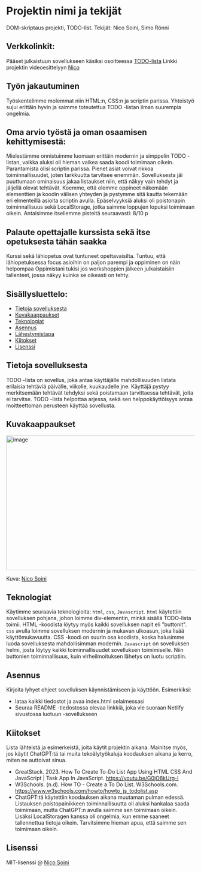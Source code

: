 # Projektin nimi ja tekijät
DOM-skriptaus projekti, TODO-list.
Tekijät: Nico Soini, Simo Rönni

## Verkkolinkit:
Pääset julkaistuun sovellukseen käsiksi osoitteessa [TODO-lista](https://dom-skriptaustodolist.netlify.app/)
Linkki projektin videoesittelyyn [Nico](https://youtu.be/go1CBcqP68U)

## Työn jakautuminen 
Työskentelimme molemmat niin HTML:n, CSS:n ja scriptin parissa. Yhteistyö sujui erittäin hyvin ja saimme toteutettua TODO -listan ilman suurempia ongelmia. 

## Oma arvio työstä ja oman osaamisen kehittymisestä:
Mielestämme onnistuimme luomaan erittäin modernin ja simppelin TODO -listan, vaikka aluksi oli hieman vaikea saada koodi toimimaan oikein.
Parantamista olisi scriptin parissa. Pienet asiat voivat rikkoa toiminnallisuudet, joten tarkkuutta tarvitsee enemmän.
Sovelluksesta jäi puuttumaan ominaisuus jakaa listaukset niin, että näkyy vain tehdyt ja jäljellä olevat tehtävät.
Koemme, että olemme oppineet näkemään elementtien ja koodin välisen yhteyden ja pystymme sitä kautta tekemään eri elmenteillä asioita scriptin avulla.
Epäselvyyksiä aluksi oli poistonapin toiminnallisuus sekä LocalStorage, jotka saimme loppujen lopuksi toimimaan oikein.
Antaisimme itsellemme pisteitä seuraavasti: 8/10 p

## Palaute opettajalle kurssista sekä itse opetuksesta tähän saakka
Kurssi sekä lähiopetus ovat tuntuneet opettavaisilta. Tuntuu, että lähiopetuksessa focus asioihin on paljon parempi ja oppiminen on näin helpompaa
Oppimistani tukisi jos workshoppien jälkeen julkaistaisiin tallenteet, jossa näkyy kuinka se oikeasti on tehty.


## Sisällysluettelo:

- [Tietoja sovelluksesta](#tietoja-sovelluksesta)
- [Kuvakaappaukset](#kuvakaappaukset)
- [Teknologiat](#teknologiat)
- [Asennus](#asennus)
- [Lähestymistapa](#lähestymistapa)
- [Kiitokset](#kiitokset)
- [Lisenssi](#lisenssi)

## Tietoja sovelluksesta
TODO -lista on sovellus, joka antaa käyttäjälle mahdollisuuden listata erilaisia tehtäviä päivälle, viikolle, kuukaudelle jne. Käyttäjä pystyy merkitsemään tehtävät tehdyksi sekä poistamaan tarvittaessa tehtävät, joita ei tarvitse. TODO -lista helpottaa arjessa, sekä sen helppokäyttöisyys antaa moitteettoman perusteen käyttää sovellusta.

## Kuvakaappaukset
<img width="531" height="359" alt="image" src="https://github.com/user-attachments/assets/0ab1096e-f184-4932-be55-621f51d8ca49" />


Kuva: [Nico Soini](https://github.com/nicosoini)

## Teknologiat
Käytimme seuraavia teknologioita: `html`, `css`, `Javascript`.
`html` käytettiin sovelluksen pohjana, johon loimme div-elementin, minkä sisällä TODO-lista toimii. HTML -koodista löytyy myös kaikki sovelluksen napit eli "buttonit". 
`css` avulla loimme sovelluksen modernin ja mukavan ulkoasun, joka lisää käyttömukavuutta. CSS -koodi on suurin osa koodista, koska halusimme luoda sovelluksesta mahdollisimman modernin. 
`Javascript` on sovelluksen helmi, josta löytyy kaikki toiminnallisuudet sovelluksen toimimiselle. Niin buttonien toiminnallisuus, kuin virheilmoituksen lähetys on luotu scriptiin. 

## Asennus
Kirjoita lyhyet ohjeet sovelluksen käynnistämiseen ja käyttöön. Esimerkiksi:  
- lataa kaikki tiedostot ja avaa index.html selaimessasi
- Seuraa README -tiedostossa olevaa linkkiä, joka vie suoraan Netlify sivustossa luotuun -sovellukseen


## Kiitokset
Lista lähteistä ja esimerkeistä, joita käytit projektin aikana. Mainitse myös, jos käytit ChatGPT:tä tai muita tekoälytyökaluja koodauksen aikana ja kerro, miten ne auttoivat sinua.  
- GreatStack. 2023. How To Create To-Do List App Using HTML CSS And JavaScript | Task App In JavaScript. https://youtu.be/G0jO8kUrg-I 
- W3Schools. (n.d). How TO - Create a To Do List. W3Schools.com. https://www.w3schools.com/howto/howto_js_todolist.asp
- ChatGPT:tä käytettiin koodauksen aikana muutaman pulman edessä. Listauksen poistopainikkeen toiminnallisuutta oli aluksi hankalaa saada toimimaan, mutta ChatGPT:n avulla saimme sen toimimaan oikein. Lisäksi LocalStoragen kanssa oli ongelmia, kun emme saaneet tallennettua tietoja oikein. Tarvitsimme hieman apua, että saimme sen toimimaan oikein.

## Lisenssi

MIT-lisenssi @ [Nico Soini](https://github.com/nicosoini/TODO-list/blob/main/LICENSE)
